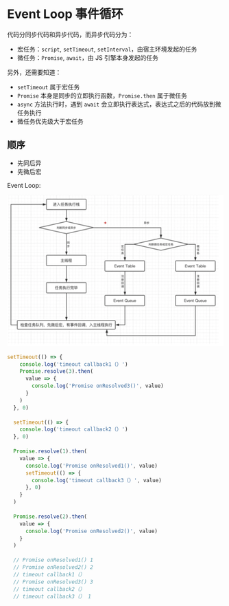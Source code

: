 # Event Loop 事件循环

代码分同步代码和异步代码，而异步代码分为：

* 宏任务：`script`, `setTimeout`, `setInterval`，由宿主环境发起的任务
* 微任务：`Promise`, `await`，由 JS 引擎本身发起的任务

另外，还需要知道：

* `setTimeout` 属于宏任务
* `Promise` 本身是同步的立即执行函数，`Promise.then` 属于微任务
* `async` 方法执行时，遇到 `await` 会立即执行表达式，表达式之后的代码放到微任务执行
* 微任务优先级大于宏任务

## 顺序

* 先同后异
* 先微后宏

Event Loop:

![](../../.gitbook/assets/image-20220406144047371.png)

```javascript
setTimeout(() => { 
    console.log('timeout callback1（）')
    Promise.resolve(3).then(
      value => { 
        console.log('Promise onResolved3()', value)
      }
    )
  }, 0)
 
  setTimeout(() => { 
    console.log('timeout callback2（）')
  }, 0)
 
  Promise.resolve(1).then(
    value => { 
      console.log('Promise onResolved1()', value)
      setTimeout(() => {
        console.log('timeout callback3（）', value)
      }, 0)
    }
  )
 
  Promise.resolve(2).then(
    value => { 
      console.log('Promise onResolved2()', value)
    }
  )
 
  // Promise onResolved1() 1
  // Promise onResolved2() 2
  // timeout callback1（）
  // Promise onResolved3() 3
  // timeout callback2（）
  // timeout callback3（） 1
```

